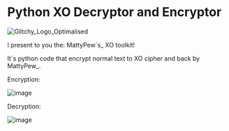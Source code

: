 # Python XO Decryptor and Encryptor 
![Glitchy_Logo_Optimalised](https://user-images.githubusercontent.com/80585569/154158740-dd7ddc28-a788-47a0-a100-ef9adac21ad8.gif)

I present to you the: MattyPew´s_ XO toolkit!

It´s python code that encrypt normal text to XO cipher and back by MattyPew_.


Encryption:

![image](https://user-images.githubusercontent.com/80585569/154159380-79e14250-ac6d-465e-89ae-4f27ab6c474e.png)

Decryption:

![image](https://user-images.githubusercontent.com/80585569/154159894-4e303436-9d89-43cc-9251-69ef4225ae8b.png)
